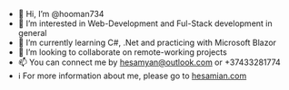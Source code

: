 - 👋 Hi, I’m @hooman734
- 👀 I’m interested in Web-Development and Ful-Stack development in general
- 🌱 I’m currently learning C#, .Net and practicing with Microsoft Blazor
- 💞️ I’m looking to collaborate on remote-working projects
- 📫 You can connect me by hesamyan@outlook.com or +37433281774
- ℹ️ For more information about me, please go to [hesamian.com](https://hesamian.com)

<!---
hooman734/hooman734 is a ✨ special ✨ repository because its `README.md` (this file) appears on your GitHub profile.
You can click the Preview link to take a look at your changes.
--->
